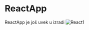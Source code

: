 # ReactApp
ReactApp je još uvek u izradi
![React1](https://github.com/NevenaMilojevic01/ReactApp/assets/118065254/aab0b998-0b2a-4504-b1c3-37f71404fc02)
